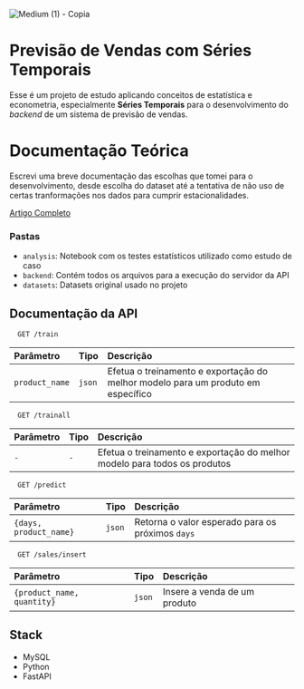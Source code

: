 
 ![Medium (1) - Copia](https://github.com/AquilaMS/series-temporais-python/assets/26696249/7a172e7f-ee5e-44e2-a887-c6bc4d3315b2)
 
 # Previsão de Vendas com Séries Temporais

Esse é um projeto de estudo aplicando conceitos de estatística e econometria, especialmente **Séries Temporais** para o desenvolvimento do *backend* de um sistema de previsão de vendas. 

# Documentação Teórica
Escrevi uma breve documentação das escolhas que tomei para o desenvolvimento, desde escolha do dataset até a tentativa de não uso de certas tranformações nos dados para cumprir estacionalidades.

[Artigo Completo](https://medium.com/@aquilamazzei/previs%C3%A3o-de-vendas-com-s%C3%A9ries-temporais-4aaf07aa06a5)

### Pastas
- `analysis`: Notebook com os testes estatísticos utilizado como estudo de caso
- `backend`: Contém todos os arquivos para a execução do servidor da API
- `datasets`: Datasets original usado no projeto 




## Documentação da API 


```
  GET /train
```

| Parâmetro   | Tipo       | Descrição                           |
| :---------- | :--------- | :---------------------------------- |
| `product_name` | `json` | Efetua o treinamento e exportação do melhor modelo para um produto em específico |

```
  GET /trainall
```

| Parâmetro   | Tipo       | Descrição                                   |
| :---------- | :--------- | :------------------------------------------ |
| `-`      | `-` | Efetua o treinamento e exportação do melhor modelo para todos os produtos |


```
  GET /predict
```

| Parâmetro   | Tipo       | Descrição                                   |
| :---------- | :--------- | :------------------------------------------ |
| `{days, product_name}`      | `json` | Retorna o valor esperado para os próximos `days`   |


```
  GET /sales/insert
```

| Parâmetro   | Tipo       | Descrição                                   |
| :---------- | :--------- | :------------------------------------------ |
| `{product_name, quantity}`      | `json` |Insere a venda de um produto  |





## Stack

 - MySQL
 - Python
 - FastAPI
